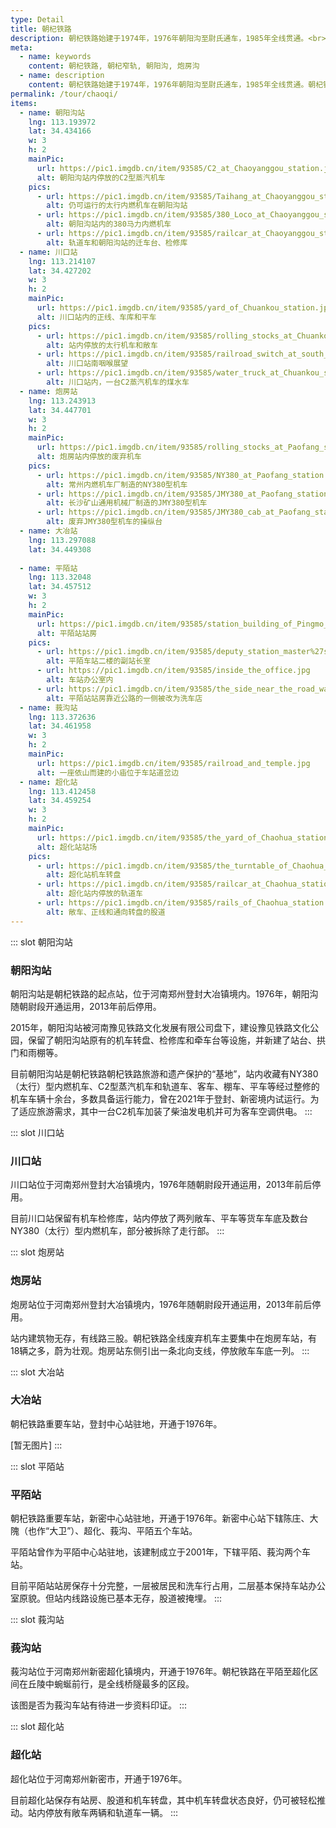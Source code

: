 ```yaml
---
type: Detail
title: 朝杞铁路
description: 朝杞铁路始建于1974年，1976年朝阳沟至尉氏通车，1985年全线贯通。<br><br>朝杞铁路西起登封朝阳沟站，经过新密、新郑、尉氏、通许到达杞县。朝杞铁路与国铁京广线在新郑设有换装站和准轨窄轨套轨线路，在竖岗站与窄轨竖开线、竖扶线相连，通达开封、周口地区。运营期间，朝杞铁路的主要货源是登封、新密等地的煤炭和铝矾土，并开行有客车。<br><br>2013年，朝杞铁路因经营状况不佳停运，原有线路登封至新密段规划保留窄轨改建为旅游线路。
meta:
  - name: keywords
    content: 朝杞铁路, 朝杞窄轨, 朝阳沟, 炮房沟
  - name: description
    content: 朝杞铁路始建于1974年，1976年朝阳沟至尉氏通车，1985年全线贯通。朝杞铁路西起登封朝阳沟站，经过新密、新郑、尉氏、通许到达杞县。朝杞铁路与国铁京广线在新郑设有换装站和准轨窄轨套轨线路，在竖岗站与窄轨竖开线、竖扶线相连，通达开封、周口地区。运营期间，朝杞铁路的主要货源是登封、新密等地的煤炭和铝矾土，并开行有客车。2013年，朝杞铁路因经营状况不佳停运，原有线路登封至新密段规划保留窄轨改建为旅游线路。
permalink: /tour/chaoqi/
items:
  - name: 朝阳沟站
    lng: 113.193972
    lat: 34.434166
    w: 3
    h: 2
    mainPic: 
      url: https://pic1.imgdb.cn/item/93585/C2_at_Chaoyanggou_station.jpg
      alt: 朝阳沟站内停放的C2型蒸汽机车
    pics:
      - url: https://pic1.imgdb.cn/item/93585/Taihang_at_Chaoyanggou_station.jpg
        alt: 仍可运行的太行内燃机车在朝阳沟站
      - url: https://pic1.imgdb.cn/item/93585/380_Loco_at_Chaoyanggou_station.jpg
        alt: 朝阳沟站内的380马力内燃机车
      - url: https://pic1.imgdb.cn/item/93585/railcar_at_Chaoyanggou_station.jpg
        alt: 轨道车和朝阳沟站的迁车台、检修库
  - name: 川口站
    lng: 113.214107
    lat: 34.427202
    w: 3
    h: 2
    mainPic: 
      url: https://pic1.imgdb.cn/item/93585/yard_of_Chuankou_station.jpg
      alt: 川口站内的正线、车库和平车
    pics:
      - url: https://pic1.imgdb.cn/item/93585/rolling_stocks_at_Chuankou_station.jpg
        alt: 站内停放的太行机车和敞车
      - url: https://pic1.imgdb.cn/item/93585/railroad_switch_at_south_side_of_Chuankou_station.jpg
        alt: 川口站南咽喉展望
      - url: https://pic1.imgdb.cn/item/93585/water_truck_at_Chuankou_station.jpg
        alt: 川口站内，一台C2蒸汽机车的煤水车
  - name: 炮房站
    lng: 113.243913
    lat: 34.447701
    w: 3
    h: 2
    mainPic: 
      url: https://pic1.imgdb.cn/item/93585/rolling_stocks_at_Paofang_station.jpg
      alt: 炮房站内停放的废弃机车
    pics:
      - url: https://pic1.imgdb.cn/item/93585/NY380_at_Paofang_station.jpg
        alt: 常州内燃机车厂制造的NY380型机车
      - url: https://pic1.imgdb.cn/item/93585/JMY380_at_Paofang_station.jpg
        alt: 长沙矿山通用机械厂制造的JMY380型机车
      - url: https://pic1.imgdb.cn/item/93585/JMY380_cab_at_Paofang_station.jpg
        alt: 废弃JMY380型机车的操纵台
  - name: 大冶站
    lng: 113.297088
    lat: 34.449308
    
  - name: 平陌站
    lng: 113.32048
    lat: 34.457512
    w: 3
    h: 2
    mainPic: 
      url: https://pic1.imgdb.cn/item/93585/station_building_of_Pingmo_station.jpg
      alt: 平陌站站房
    pics:
      - url: https://pic1.imgdb.cn/item/93585/deputy_station_master%27s_office_on_the_2nd_floor_of_Pingmo_station.jpg
        alt: 平陌车站二楼的副站长室
      - url: https://pic1.imgdb.cn/item/93585/inside_the_office.jpg
        alt: 车站办公室内
      - url: https://pic1.imgdb.cn/item/93585/the_side_near_the_road_was_converted_into_a_car_wash_shop.jpg
        alt: 平陌站站房靠近公路的一侧被改为洗车店
  - name: 莪沟站
    lng: 113.372636
    lat: 34.461958
    w: 3
    h: 2
    mainPic: 
      url: https://pic1.imgdb.cn/item/93585/railroad_and_temple.jpg
      alt: 一座依山而建的小庙位于车站道岔边
  - name: 超化站
    lng: 113.412458
    lat: 34.459254
    w: 3
    h: 2
    mainPic: 
      url: https://pic1.imgdb.cn/item/93585/the_yard_of_Chaohua_station.jpg
      alt: 超化站站场
    pics:
      - url: https://pic1.imgdb.cn/item/93585/the_turntable_of_Chaohua_station.jpg
        alt: 超化站机车转盘
      - url: https://pic1.imgdb.cn/item/93585/railcar_at_Chaohua_station.jpg
        alt: 超化站内停放的轨道车
      - url: https://pic1.imgdb.cn/item/93585/rails_of_Chaohua_station.jpg
        alt: 敞车、正线和通向转盘的股道
---
```


::: slot 朝阳沟站
### 朝阳沟站

朝阳沟站是朝杞铁路的起点站，位于河南郑州登封大冶镇境内。1976年，朝阳沟随朝尉段开通运用，2013年前后停用。

2015年，朝阳沟站被河南豫见铁路文化发展有限公司盘下，建设豫见铁路文化公园，保留了朝阳沟站原有的机车转盘、检修库和牵车台等设施，并新建了站台、拱门和雨棚等。

目前朝阳沟站是朝杞铁路朝杞铁路旅游和遗产保护的“基地”，站内收藏有NY380（太行）型内燃机车、C2型蒸汽机车和轨道车、客车、棚车、平车等经过整修的机车车辆十余台，多数具备运行能力，曾在2021年于登封、新密境内试运行。为了适应旅游需求，其中一台C2机车加装了柴油发电机并可为客车空调供电。
:::

::: slot 川口站
### 川口站

川口站位于河南郑州登封大冶镇境内，1976年随朝尉段开通运用，2013年前后停用。

目前川口站保留有机车检修库，站内停放了两列敞车、平车等货车车底及数台NY380（太行）型内燃机车，部分被拆除了走行部。
:::

::: slot 炮房站
### 炮房站

炮房站位于河南郑州登封大冶镇境内，1976年随朝尉段开通运用，2013年前后停用。

站内建筑物无存，有线路三股。朝杞铁路全线废弃机车主要集中在炮房车站，有18辆之多，蔚为壮观。炮房站东侧引出一条北向支线，停放敞车车底一列。
:::

::: slot 大冶站
### 大冶站

朝杞铁路重要车站，登封中心站驻地，开通于1976年。

\[暂无图片\]
:::

::: slot 平陌站
### 平陌站

朝杞铁路重要车站，新密中心站驻地，开通于1976年。新密中心站下辖陈庄、大隗（也作“大卫”）、超化、莪沟、平陌五个车站。

平陌站曾作为平陌中心站驻地，该建制成立于2001年，下辖平陌、莪沟两个车站。

目前平陌站站房保存十分完整，一层被居民和洗车行占用，二层基本保持车站办公室原貌。但站内线路设施已基本无存，股道被掩埋。
:::

::: slot 莪沟站
### 莪沟站

莪沟站位于河南郑州新密超化镇境内，开通于1976年。朝杞铁路在平陌至超化区间在丘陵中蜿蜒前行，是全线桥隧最多的区段。

该图是否为莪沟车站有待进一步资料印证。
:::

::: slot 超化站
### 超化站

超化站位于河南郑州新密市，开通于1976年。

目前超化站保存有站房、股道和机车转盘，其中机车转盘状态良好，仍可被轻松推动。站内停放有敞车两辆和轨道车一辆。
:::
